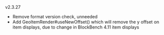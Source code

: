 v2.3.27

- Remove format version check, unneeded
- Add GeoItemRender#useNewOffset() which will remove the y offset on item displays, due to change in BlockBench 4.11 item displays